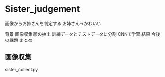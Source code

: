# Sister_judgement
画像からお姉さんを判定する
お姉さん→かわいい

背景
画像収集
顔の抽出
訓練データとテストデータに分割
CNNで学習
結果
今後の課題
まとめ

## 画像収集
sister_collect.py
